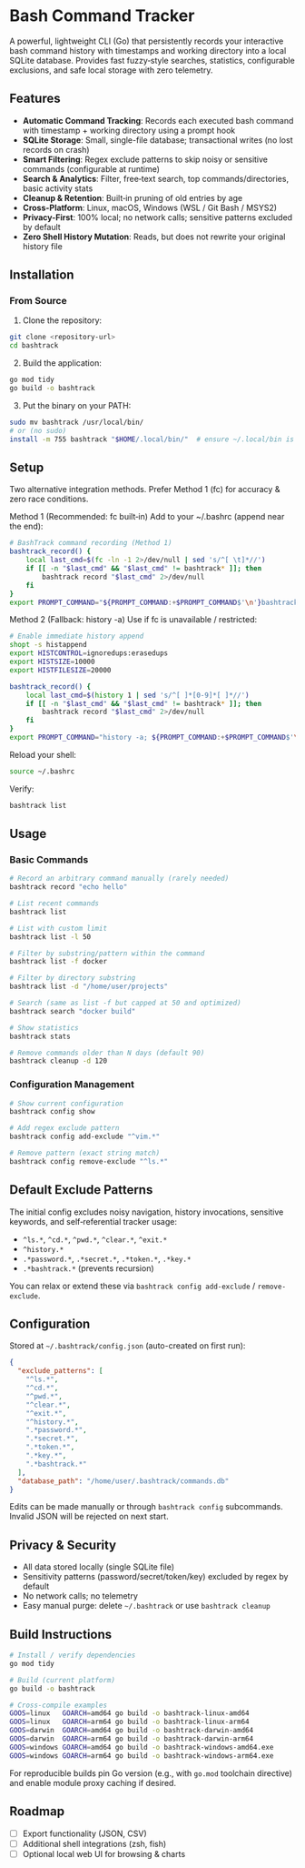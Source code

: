 # Bash Command Tracker

A powerful, lightweight CLI (Go) that persistently records your interactive bash command history with timestamps and working directory into a local SQLite database. Provides fast fuzzy‑style searches, statistics, configurable exclusions, and safe local storage with zero telemetry.

## Features

- **Automatic Command Tracking**: Records each executed bash command with timestamp + working directory using a prompt hook
- **SQLite Storage**: Small, single-file database; transactional writes (no lost records on crash)
- **Smart Filtering**: Regex exclude patterns to skip noisy or sensitive commands (configurable at runtime)
- **Search & Analytics**: Filter, free‑text search, top commands/directories, basic activity stats
- **Cleanup & Retention**: Built‑in pruning of old entries by age
- **Cross-Platform**: Linux, macOS, Windows (WSL / Git Bash / MSYS2)
- **Privacy-First**: 100% local; no network calls; sensitive patterns excluded by default
- **Zero Shell History Mutation**: Reads, but does not rewrite your original history file

## Installation

### From Source

1. Clone the repository:
```bash
git clone <repository-url>
cd bashtrack
```

2. Build the application:
```bash
go mod tidy
go build -o bashtrack
```

3. Put the binary on your PATH:
```bash
sudo mv bashtrack /usr/local/bin/
# or (no sudo)
install -m 755 bashtrack "$HOME/.local/bin/"  # ensure ~/.local/bin is in PATH
```

## Setup

Two alternative integration methods. Prefer Method 1 (fc) for accuracy & zero race conditions.

Method 1 (Recommended: fc built‑in)
Add to your ~/.bashrc (append near the end):
```bash
# BashTrack command recording (Method 1)
bashtrack_record() {
    local last_cmd=$(fc -ln -1 2>/dev/null | sed 's/^[ \t]*//')
    if [[ -n "$last_cmd" && "$last_cmd" != bashtrack* ]]; then
        bashtrack record "$last_cmd" 2>/dev/null
    fi
}
export PROMPT_COMMAND="${PROMPT_COMMAND:+$PROMPT_COMMAND$'\n'}bashtrack_record"
```

Method 2 (Fallback: history -a)
Use if fc is unavailable / restricted:
```bash
# Enable immediate history append
shopt -s histappend
export HISTCONTROL=ignoredups:erasedups
export HISTSIZE=10000
export HISTFILESIZE=20000

bashtrack_record() {
    local last_cmd=$(history 1 | sed 's/^[ ]*[0-9]*[ ]*//')
    if [[ -n "$last_cmd" && "$last_cmd" != bashtrack* ]]; then
        bashtrack record "$last_cmd" 2>/dev/null
    fi
}
export PROMPT_COMMAND="history -a; ${PROMPT_COMMAND:+$PROMPT_COMMAND$'\n'}bashtrack_record"
```

Reload your shell:
```bash
source ~/.bashrc
```

Verify:
```bash
bashtrack list
```

## Usage

### Basic Commands

```bash
# Record an arbitrary command manually (rarely needed)
bashtrack record "echo hello"

# List recent commands
bashtrack list

# List with custom limit
bashtrack list -l 50

# Filter by substring/pattern within the command
bashtrack list -f docker

# Filter by directory substring
bashtrack list -d "/home/user/projects"

# Search (same as list -f but capped at 50 and optimized)
bashtrack search "docker build"

# Show statistics
bashtrack stats

# Remove commands older than N days (default 90)
bashtrack cleanup -d 120
```

### Configuration Management

```bash
# Show current configuration
bashtrack config show

# Add regex exclude pattern
bashtrack config add-exclude "^vim.*"

# Remove pattern (exact string match)
bashtrack config remove-exclude "^ls.*"
```

## Default Exclude Patterns

The initial config excludes noisy navigation, history invocations, sensitive keywords, and self‑referential tracker usage:

- `^ls.*`, `^cd.*`, `^pwd.*`, `^clear.*`, `^exit.*`
- `^history.*`
- `.*password.*`, `.*secret.*`, `.*token.*`, `.*key.*`
- `.*bashtrack.*` (prevents recursion)

You can relax or extend these via `bashtrack config add-exclude` / `remove-exclude`.

## Configuration

Stored at `~/.bashtrack/config.json` (auto-created on first run):

```json
{
  "exclude_patterns": [
    "^ls.*",
    "^cd.*",
    "^pwd.*",
    "^clear.*",
    "^exit.*",
    "^history.*",
    ".*password.*",
    ".*secret.*",
    ".*token.*",
    ".*key.*",
    ".*bashtrack.*"
  ],
  "database_path": "/home/user/.bashtrack/commands.db"
}
```

Edits can be made manually or through `bashtrack config` subcommands. Invalid JSON will be rejected on next start.

## Privacy & Security

- All data stored locally (single SQLite file)
- Sensitivity patterns (password/secret/token/key) excluded by regex by default
- No network calls; no telemetry
- Easy manual purge: delete `~/.bashtrack` or use `bashtrack cleanup`

## Build Instructions

```bash
# Install / verify dependencies
go mod tidy

# Build (current platform)
go build -o bashtrack

# Cross-compile examples
GOOS=linux   GOARCH=amd64 go build -o bashtrack-linux-amd64
GOOS=linux   GOARCH=arm64 go build -o bashtrack-linux-arm64
GOOS=darwin  GOARCH=amd64 go build -o bashtrack-darwin-amd64
GOOS=darwin  GOARCH=arm64 go build -o bashtrack-darwin-arm64
GOOS=windows GOARCH=amd64 go build -o bashtrack-windows-amd64.exe
GOOS=windows GOARCH=arm64 go build -o bashtrack-windows-arm64.exe
```

For reproducible builds pin Go version (e.g., with `go.mod` toolchain directive) and enable module proxy caching if desired.

## Roadmap

- [ ] Export functionality (JSON, CSV)
- [ ] Additional shell integrations (zsh, fish)
- [ ] Optional local web UI for browsing & charts
